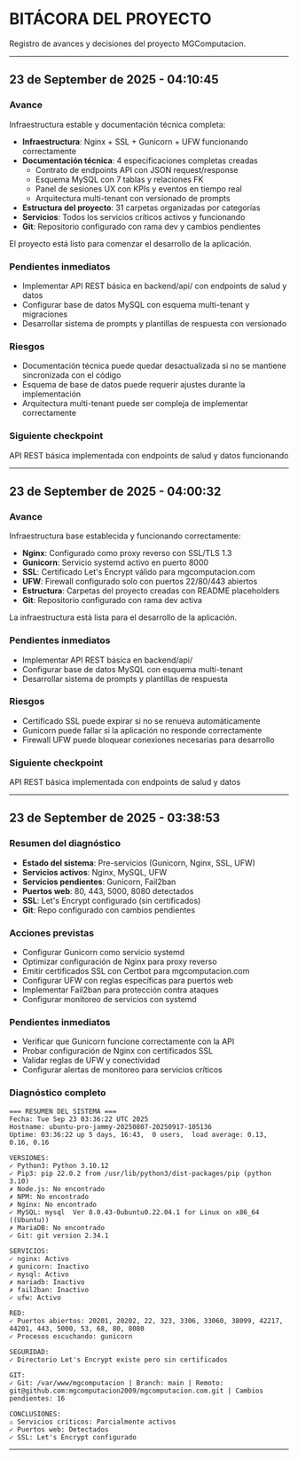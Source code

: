 # BITÁCORA DEL PROYECTO

Registro de avances y decisiones del proyecto MGComputacion.

---
## 23 de September de 2025 - 04:10:45

### Avance
Infraestructura estable y documentación técnica completa:

- **Infraestructura**: Nginx + SSL + Gunicorn + UFW funcionando correctamente
- **Documentación técnica**: 4 especificaciones completas creadas
  - Contrato de endpoints API con JSON request/response
  - Esquema MySQL con 7 tablas y relaciones FK
  - Panel de sesiones UX con KPIs y eventos en tiempo real
  - Arquitectura multi-tenant con versionado de prompts
- **Estructura del proyecto**: 31 carpetas organizadas por categorías
- **Servicios**: Todos los servicios críticos activos y funcionando
- **Git**: Repositorio configurado con rama dev y cambios pendientes

El proyecto está listo para comenzar el desarrollo de la aplicación.

### Pendientes inmediatos
- Implementar API REST básica en backend/api/ con endpoints de salud y datos
- Configurar base de datos MySQL con esquema multi-tenant y migraciones
- Desarrollar sistema de prompts y plantillas de respuesta con versionado

### Riesgos
- Documentación técnica puede quedar desactualizada si no se mantiene sincronizada con el código
- Esquema de base de datos puede requerir ajustes durante la implementación
- Arquitectura multi-tenant puede ser compleja de implementar correctamente

### Siguiente checkpoint
API REST básica implementada con endpoints de salud y datos funcionando

---
## 23 de September de 2025 - 04:00:32

### Avance
Infraestructura base establecida y funcionando correctamente:

- **Nginx**: Configurado como proxy reverso con SSL/TLS 1.3
- **Gunicorn**: Servicio systemd activo en puerto 8000
- **SSL**: Certificado Let's Encrypt válido para mgcomputacion.com
- **UFW**: Firewall configurado solo con puertos 22/80/443 abiertos
- **Estructura**: Carpetas del proyecto creadas con README placeholders
- **Git**: Repositorio configurado con rama dev activa

La infraestructura está lista para el desarrollo de la aplicación.

### Pendientes inmediatos
- Implementar API REST básica en backend/api/
- Configurar base de datos MySQL con esquema multi-tenant
- Desarrollar sistema de prompts y plantillas de respuesta

### Riesgos
- Certificado SSL puede expirar si no se renueva automáticamente
- Gunicorn puede fallar si la aplicación no responde correctamente
- Firewall UFW puede bloquear conexiones necesarias para desarrollo

### Siguiente checkpoint
API REST básica implementada con endpoints de salud y datos

---
## 23 de September de 2025 - 03:38:53

### Resumen del diagnóstico
- **Estado del sistema**: Pre-servicios (Gunicorn, Nginx, SSL, UFW)
- **Servicios activos**: Nginx, MySQL, UFW
- **Servicios pendientes**: Gunicorn, Fail2ban
- **Puertos web**: 80, 443, 5000, 8080 detectados
- **SSL**: Let's Encrypt configurado (sin certificados)
- **Git**: Repo configurado con cambios pendientes

### Acciones previstas
- Configurar Gunicorn como servicio systemd
- Optimizar configuración de Nginx para proxy reverso
- Emitir certificados SSL con Certbot para mgcomputacion.com
- Configurar UFW con reglas específicas para puertos web
- Implementar Fail2ban para protección contra ataques
- Configurar monitoreo de servicios con systemd

### Pendientes inmediatos
- Verificar que Gunicorn funcione correctamente con la API
- Probar configuración de Nginx con certificados SSL
- Validar reglas de UFW y conectividad
- Configurar alertas de monitoreo para servicios críticos

### Diagnóstico completo
```
=== RESUMEN DEL SISTEMA ===
Fecha: Tue Sep 23 03:36:22 UTC 2025
Hostname: ubuntu-pro-jammy-20250807-20250917-105136
Uptime: 03:36:22 up 5 days, 16:43,  0 users,  load average: 0.13, 0.16, 0.16

VERSIONES:
✓ Python3: Python 3.10.12
✓ Pip3: pip 22.0.2 from /usr/lib/python3/dist-packages/pip (python 3.10)
✗ Node.js: No encontrado
✗ NPM: No encontrado
✗ Nginx: No encontrado
✓ MySQL: mysql  Ver 8.0.43-0ubuntu0.22.04.1 for Linux on x86_64 ((Ubuntu))
✗ MariaDB: No encontrado
✓ Git: git version 2.34.1

SERVICIOS:
✓ nginx: Activo
✗ gunicorn: Inactivo
✓ mysql: Activo
✗ mariadb: Inactivo
✗ fail2ban: Inactivo
✓ ufw: Activo

RED:
✓ Puertos abiertos: 20201, 20202, 22, 323, 3306, 33060, 38099, 42217, 44201, 443, 5000, 53, 68, 80, 8080
✓ Procesos escuchando: gunicorn

SEGURIDAD:
✓ Directorio Let's Encrypt existe pero sin certificados

GIT:
✓ Git: /var/www/mgcomputacion | Branch: main | Remoto: git@github.com:mgcomputacion2009/mgcomputacion.com.git | Cambios pendientes: 16

CONCLUSIONES:
⚠ Servicios críticos: Parcialmente activos
✓ Puertos web: Detectados
✓ SSL: Let's Encrypt configurado
```

---

